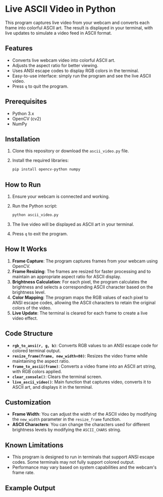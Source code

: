 # Live ASCII Video in Python

This program captures live video from your webcam and converts each frame into colorful ASCII art. The result is displayed in your terminal, with live updates to simulate a video feed in ASCII format.

## Features

- Converts live webcam video into colorful ASCII art.
- Adjusts the aspect ratio for better viewing.
- Uses ANSI escape codes to display RGB colors in the terminal.
- Easy-to-use interface: simply run the program and see the live ASCII video.
- Press `q` to quit the program.

## Prerequisites

- Python 3.x
- OpenCV (cv2)
- NumPy

## Installation

1. Clone this repository or download the `ascii_video.py` file.
2. Install the required libraries:

    ```bash
    pip install opencv-python numpy
    ```

## How to Run

1. Ensure your webcam is connected and working.
2. Run the Python script:

    ```bash
    python ascii_video.py
    ```

3. The live video will be displayed as ASCII art in your terminal.
4. Press `q` to exit the program.

## How It Works

1. **Frame Capture**: The program captures frames from your webcam using OpenCV.
2. **Frame Resizing**: The frames are resized for faster processing and to maintain an appropriate aspect ratio for ASCII display.
3. **Brightness Calculation**: For each pixel, the program calculates the brightness and selects a corresponding ASCII character based on the brightness level.
4. **Color Mapping**: The program maps the RGB values of each pixel to ANSI escape codes, allowing the ASCII characters to retain the original colors of the video.
5. **Live Update**: The terminal is cleared for each frame to create a live video effect.

## Code Structure

- **`rgb_to_ansi(r, g, b)`**: Converts RGB values to an ANSI escape code for colored terminal output.
- **`resize_frame(frame, new_width=80)`**: Resizes the video frame while maintaining the aspect ratio.
- **`frame_to_ascii(frame)`**: Converts a video frame into an ASCII art string, with RGB colors applied.
- **`clear_console()`**: Clears the terminal screen.
- **`live_ascii_video()`**: Main function that captures video, converts it to ASCII art, and displays it in the terminal.

## Customization

- **Frame Width**: You can adjust the width of the ASCII video by modifying the `new_width` parameter in the `resize_frame` function.
- **ASCII Characters**: You can change the characters used for different brightness levels by modifying the `ASCII_CHARS` string.

## Known Limitations

- This program is designed to run in terminals that support ANSI escape codes. Some terminals may not fully support colored output.
- Performance may vary based on system capabilities and the webcam's frame rate.

## Example Output

